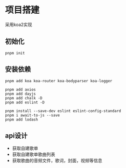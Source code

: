 # 项目搭建
采用koa2实现

## 初始化
```shell
pnpm init
```

## 安装依赖
```shell
pnpm add koa koa-router koa-bodyparser koa-logger

pnpm add axios
pnpm add dayjs
pnpm add chalk -D
pnpm add eslint -D

pnpm install --save-dev eslint eslint-config-standard
pnpm i await-to-js --save
pnpm add lodash
```

## api设计
- 获取自建歌单
- 获取自建歌单歌曲列表
- 获取歌曲的音频文件，歌词，封面，视频等信息